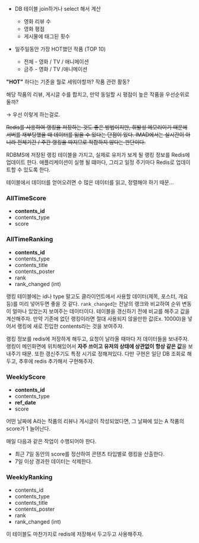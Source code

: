 - DB 테이블 join하거나 select 해서 계산
  - 영화 리뷰 수
  - 영화 평점
  - 게시물에 태그된 횟수

- 일주일동안 가장 HOT했던 작품 (TOP 10)
    - 전체 - 영화 / TV / 애니메이션
    - 금주 -  영화 / TV /애니메이션
    

**"HOT"** 하다는 기준을 뭘로 세워야할까? 작품 관련 활동?

해당 작품의 리뷰, 게시글 수를 합치고, 만약 동일할 시 평점이 높은 작품을 우선순위로 둘까?

→ 우선 이렇게 하는걸로.

~~Redis를 사용하여 랭킹을 저장하는 것도 좋은 방법이지만, 휘발성 메모리이기 때문에 서버를 재부팅했을 때 데이터를 잃을 수 있다는 단점이 있다. IMAD에서는 실시간이 아니라 전체기간 / 주간 랭킹을 따지므로 적합하지 않다는 판단이다.~~ 

RDBMS에 저장된 랭킹 테이블을 가지고, 실제로 유저가 보게 될 랭킹 정보를 Redis에 업데이트 한다. 애플리케이션이 실행 될 떄마다, 그리고 일정 주기마다 Redis로 업데이트할 수 있도록 한다.

테이블에서 데이터를 얻어오려면 수 많은 데이터를 읽고, 정렬해야 하기 때문…

### AllTimeScore

- **contents_id**
- contents_type
- score

### AllTimeRanking

- **contents_id**
- contents_type
- contents_title
- contents_poster
- rank
- rank_changed (int)

랭킹 테이블에는 id나 type 말고도 클라이언트에서 사용할 데이터(제목, 포스터, 개요 등)를 미리 넣어두면 좋을 것 같다. `rank_changed`는 전날의 랭크와 비교하여 순위 변동이 얼마나 있었는지 보여주는 데이터이다. 테이블을 갱신하기 전에 비교를 해주고 값을 계산해주자. 만약 기존에 없던 랭킹이라면 절대 사용되지 않을만한 값(Ex. 10000)을 넣어서 랭킹에 새로 진입한 contents라는 것을 보여주자.

랭킹 정보를 redis에 저장하게 해두고, 요청이 날라올 때마다 저 데이터들을 보내주자. 랭킹이 메인화면에 위치해있어서 **자주 쓰이고 유저의 상태에 상관없이 항상 같은 값**을 보내주기 때문. 또한 갱신주기도 특정 시기로 정해져있다. 다만 구현은 일단 DB 조회로 해두고, 추후에 redis 추가해서 구현해주자.

### WeeklyScore

- **contents_id**
- contents_type
- **ref_date**
- score

어떤 날짜에 A라는 작품의 리뷰나 게시글이 작성되었다면, 그 날짜에 있는 A 작품의 score가 1 늘어난다. 

매일 다음과 같은 작업이 수행되어야 한다.

- 최근 7일 동안의 score를 정산하여 콘텐츠 타입별로 랭킹을 산출한다.
- 7일 이상 경과한 데이터는 삭제한다.

### WeeklyRanking

- contents_id
- contents_type
- contents_title
- contents_poster
- rank
- rank_changed (int)

이 테이블도 마찬가지로 redis에 저장해서 두고두고 사용해주자.
